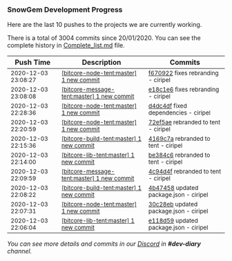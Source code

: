 
### SnowGem Development Progress

Here are the last 10 pushes to the projects we are currently working.

There is a total of 3004 commits since 20/01/2020. You can see the complete history in
 [Complete_list.md](Complete_list.md) file.

| Push Time | Description | Commits |
| --- | --- | --- |
| <sub>2020-12-03 23:08:27</sub> | <sub>[[bitcore-node-tent:master] 1 new commit](https://github.com/TENTOfficial/bitcore-node-tent/commit/f67092269b80c3d11c0d66148c5752f2e0bf0447)</sub> | <sub>[f670922](https://github.com/TENTOfficial/bitcore-node-tent/commit/f67092269b80c3d11c0d66148c5752f2e0bf0447) fixes rebranding - ciripel</sub> |
| <sub>2020-12-03 23:08:08</sub> | <sub>[[bitcore-message-tent:master] 1 new commit](https://github.com/TENTOfficial/bitcore-message-tent/commit/e18c1e607f055c15614384f95f7a57d9ae31f136)</sub> | <sub>[e18c1e6](https://github.com/TENTOfficial/bitcore-message-tent/commit/e18c1e607f055c15614384f95f7a57d9ae31f136) fixes rebranding - ciripel</sub> |
| <sub>2020-12-03 22:28:36</sub> | <sub>[[bitcore-node-tent:master] 1 new commit](https://github.com/TENTOfficial/bitcore-node-tent/commit/d4dc4dfbb2001ab4068fbcfb80913d16d729a646)</sub> | <sub>[d4dc4df](https://github.com/TENTOfficial/bitcore-node-tent/commit/d4dc4dfbb2001ab4068fbcfb80913d16d729a646) fixed dependencies - ciripel</sub> |
| <sub>2020-12-03 22:20:59</sub> | <sub>[[bitcore-node-tent:master] 1 new commit](https://github.com/TENTOfficial/bitcore-node-tent/commit/72ef5ae635d73726067876f53ace38b851f80995)</sub> | <sub>[72ef5ae](https://github.com/TENTOfficial/bitcore-node-tent/commit/72ef5ae635d73726067876f53ace38b851f80995) rebranded to tent - ciripel</sub> |
| <sub>2020-12-03 22:15:36</sub> | <sub>[[bitcore-build-tent:master] 1 new commit](https://github.com/TENTOfficial/bitcore-build-tent/commit/4169c7a8c80d70b3f500b7c2d2c3ab6f87b7441b)</sub> | <sub>[4169c7a](https://github.com/TENTOfficial/bitcore-build-tent/commit/4169c7a8c80d70b3f500b7c2d2c3ab6f87b7441b) rebranded to tent - ciripel</sub> |
| <sub>2020-12-03 22:14:00</sub> | <sub>[[bitcore-lib-tent:master] 1 new commit](https://github.com/TENTOfficial/bitcore-lib-tent/commit/be384c69cea5c6ca26785d9c1164d3c4d275fc76)</sub> | <sub>[be384c6](https://github.com/TENTOfficial/bitcore-lib-tent/commit/be384c69cea5c6ca26785d9c1164d3c4d275fc76) rebranded to tent - ciripel</sub> |
| <sub>2020-12-03 22:09:59</sub> | <sub>[[bitcore-message-tent:master] 1 new commit](https://github.com/TENTOfficial/bitcore-message-tent/commit/4c94d4f9270ce6b7d3c483ce3d7a4c034ce90303)</sub> | <sub>[4c94d4f](https://github.com/TENTOfficial/bitcore-message-tent/commit/4c94d4f9270ce6b7d3c483ce3d7a4c034ce90303) rebranded to tent - ciripel</sub> |
| <sub>2020-12-03 22:08:22</sub> | <sub>[[bitcore-build-tent:master] 1 new commit](https://github.com/TENTOfficial/bitcore-build-tent/commit/4b47458236ba2fe5673ebb63876b3c11b89064ad)</sub> | <sub>[4b47458](https://github.com/TENTOfficial/bitcore-build-tent/commit/4b47458236ba2fe5673ebb63876b3c11b89064ad) updated package.json - ciripel</sub> |
| <sub>2020-12-03 22:07:31</sub> | <sub>[[bitcore-node-tent:master] 1 new commit](https://github.com/TENTOfficial/bitcore-node-tent/commit/30c28ebbc7c938c4eed310ec86a79bb0c368b3cc)</sub> | <sub>[30c28eb](https://github.com/TENTOfficial/bitcore-node-tent/commit/30c28ebbc7c938c4eed310ec86a79bb0c368b3cc) updated package.json - ciripel</sub> |
| <sub>2020-12-03 22:06:04</sub> | <sub>[[bitcore-lib-tent:master] 1 new commit](https://github.com/TENTOfficial/bitcore-lib-tent/commit/e118d597c47aa181983f6d49eb2517d16bddd969)</sub> | <sub>[e118d59](https://github.com/TENTOfficial/bitcore-lib-tent/commit/e118d597c47aa181983f6d49eb2517d16bddd969) updated package.json - ciripel</sub> |

_You can see more details and commits in our [Discord](https://discord.gg/zumGnbg) in **#dev-diary** channel._

